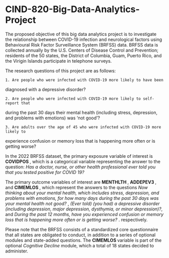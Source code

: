 # CIND-820-Big-Data-Analytics-Project

The proposed objective of this big data analytics project is to investigate the relationship between COVID-19 infection and neurological factors using Behavioural Risk Factor Surveillance System (BRFSS) data. BRFSS data is collected annually by the U.S. Centers of Disease Control and Prevention; residents of the 50 states, the District of Columbia, Guam, Puerto Rico, and the Virigin Islands participate in telephone surveys. 

The research questions of this project are as follows: 

    1. Are people who were infected with COVID-19 more likely to have been
diagnosed with a depressive disorder?

    2. Are people who were infected with COVID-19 more likely to self-report that
during the past 30 days their mental health (including stress, depression, and
problems with emotions) was ‘not good’?

    3. Are adults over the age of 45 who were infected with COVID-19 more likely to
experience confusion or memory loss that is happening more often or is getting
worse?

In the 2022 BRFSS dataset, the primary exposure variable of interest is <b> COVIDPOS </b>, which is a categorical variable representing the answer to the question: <i> Has a doctor, nurse, or other health professional ever told you that you tested positive for COVID 19? </i> 

The primary outcome variables of interest are <b> MENTHLTH </b>, <b> ADDEPEV3 </b>, and <b> CIMEMLOS </b>, which represent the answers to the questions <i>Now thinking about your mental health, which includes stress, depression, and problems with emotions, for how many days during the past 30 days was your mental health not good? </i>, <i>(Ever told) (you had) a depressive disorder (including depression, major depression, dysthymia, or minor depression)?</i>, and <i> During the past 12 months, have you experienced confusion or memory loss that is happening more often or is getting worse? </i>. respectively. 

Please note that the BRFSS consists of a standardized core questionnaire that all states are obligated to conduct, in addition to a series of optional modules and state-added questions. The <b> CIMEMLOS </b> variable is part of the optional <i> Cognitive Decline </i> module, which a total of 18 states decided to administer. 
